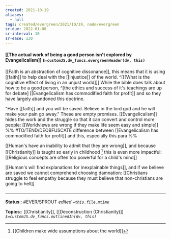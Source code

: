 ```yaml
---
created: 2021-10-19
aliases:
  - null
tags: created/evergreen/2021/10/19, node/evergreen
sr-due: 2022-01-08
sr-interval: 10
sr-ease: 130
---
```


#### [[The actual work of being a good person isn't explored by Evangelicalism]] `$=customJS.dv_funcs.evergreenHeader(dv, this)`

[[Faith is an abstraction of cognitive dissonance]], this means that it is using [[faith]] to help deal with the [[injustice]] of the world.
^[[[What is the cognitive effect of living in an unjust world]]]
While the bible does talk about how to be a good person,
^[the ethics and success of it's teachings are up for debate]
[[Evangelicalism has commodified faith for profit]] and so they have largely abandoned this doctrine.

"Have [[faith]] and you will be saved. Believe in the lord god and he will make your pain go away." These are empty promises. [[Evangelicalism]] hides the work and the struggle so that it can convert and control more people: [[Worldviews are wrong if they make life seem easy and simple]]
%%
#TO/TEND/DEOBFUSCATE difference between [[Evangelicalism has commodified faith for profit]] and this, especially this para
%%

[[Human's have an inability to admit that they are wrong]], and because [[Christianity]] is taught so early in childhood [^1] this is even more impactful: [[Religious concepts are often too powerful for a child's mind]]

[^1]: [[Children make wide assumptions about the world]]

[[Human's will find explanations for inexplainable things]], and if we believe are saved we cannot comprehend choosing damnation: [[Christians struggle to feel empathy because they must believe that non-christians are going to hell]]

### <hr class="footnote"/>

**Status**:: #EVER/SPROUT 
*edited `=this.file.mtime`*

**Topics**:: [[Christianity]], [[Deconstruction (Christianity)]]
*`$=customJS.dv_funcs.outlinedIn(dv, this)`*
